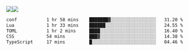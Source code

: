 <div style="display: flex; flex-direction: row;">
<img style="height: auto; width: auto;" class="img" src="https://raw.githubusercontent.com/blazepp/github-stats/master/generated/overview.svg#gh-dark-mode-only" />
<img style="height: auto; width: auto;" class="img" src="https://raw.githubusercontent.com/blazepp/github-stats/master/generated/languages.svg#gh-dark-mode-only" />
</div>

<div style="display: flex; flex-direction: row;">
<!--START_SECTION:waka-->

```txt
conf           1 hr 58 mins    ███████▓░░░░░░░░░░░░░░░░░   31.20 %
Lua            1 hr 33 mins    ██████░░░░░░░░░░░░░░░░░░░   24.55 %
TOML           1 hr 2 mins     ████░░░░░░░░░░░░░░░░░░░░░   16.40 %
CSS            54 mins         ███▓░░░░░░░░░░░░░░░░░░░░░   14.38 %
TypeScript     17 mins         █░░░░░░░░░░░░░░░░░░░░░░░░   04.46 %
```

<!--END_SECTION:waka-->
</div>
